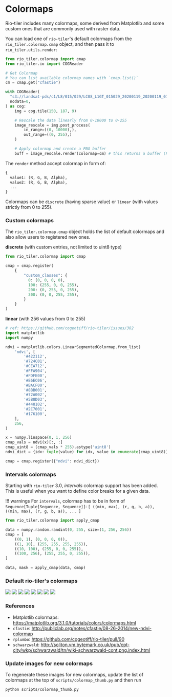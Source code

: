 # Colormaps

Rio-tiler includes many colormaps, some derived from Matplotlib and some custom
ones that are commonly used with raster data.

You can load one of `rio-tiler`'s default colormaps from the `rio_tiler.colormap.cmap` object, and then pass it
to `rio_tiler.utils.render`:

```python
from rio_tiler.colormap import cmap
from rio_tiler.io import COGReader

# Get Colormap
# You can list available colormap names with `cmap.list()`
cm = cmap.get("cfastie")

with COGReader(
  "s3://landsat-pds/c1/L8/015/029/LC08_L1GT_015029_20200119_20200119_01_RT/LC08_L1GT_015029_20200119_20200119_01_RT_B8.TIF",
  nodata=0,
) as cog:
    img = cog.tile(150, 187, 9)

    # Rescale the data linearly from 0-10000 to 0-255
    image_rescale = img.post_process(
        in_range=((0, 10000),),
        out_range=((0, 255),)
    )

    # Apply colormap and create a PNG buffer
    buff = image_rescale.render(colormap=cm) # this returns a buffer (PNG by default)
```

The `render` method accept colormap in form of:
```python
{
  value1: (R, G, B, Alpha),
  value2: (R, G, B, Alpha),
  ...
}
```

Colormaps can be `discrete` (having sparse value) or `linear` (with values strictly from 0 to 255).

### Custom colormaps

The `rio_tiler.colormap.cmap` object holds the list of default colormaps and also allow users to registered new ones.

**discrete** (with custom entries, not limited to uint8 type)

```python
from rio_tiler.colormap import cmap

cmap = cmap.register(
    {
        "custom_classes": {
          0: (0, 0, 0, 0),
          100: (255, 0, 0, 255),
          200: (0, 255, 0, 255),
          300: (0, 0, 255, 255),
        }
    }
)
```

**linear** (with 256 values from 0 to 255)

```python
# ref: https://github.com/cogeotiff/rio-tiler/issues/382
import matplotlib
import numpy

ndvi = matplotlib.colors.LinearSegmentedColormap.from_list(
    'ndvi', [
        '#422112',
        '#724C01',
        '#CEA712',
        '#FFA904',
        '#FDFE00',
        '#E6EC06',
        '#BACF00',
        '#8BB001',
        '#72A002',
        '#5B8D03',
        '#448102',
        '#2C7001',
        '#176100',
    ],
    256,
)

x = numpy.linspace(0, 1, 256)
cmap_vals = ndvi(x)[:, :]
cmap_uint8 = (cmap_vals * 255).astype('uint8')
ndvi_dict = {idx: tuple(value) for idx, value in enumerate(cmap_uint8)}

cmap = cmap.register({"ndvi": ndvi_dict})
```

### Intervals colormaps

Starting with `rio-tiler` 3.0, *intervals* colormap support has been added. This is useful when you want to define color breaks for a given data.

!!! warnings
    For `intervals`, colormap has to be in form of `Sequence[Tuple[Sequence, Sequence]]`:
    ```
    [
      ((min, max), (r, g, b, a)),
      ((min, max), (r, g, b, a)),
      ...
    ]
    ```

```python
from rio_tiler.colormap import apply_cmap

data = numpy.random.randint(0, 255, size=(1, 256, 256))
cmap = [
    ((0, 1), (0, 0, 0, 0)),
    ((1, 10), (255, 255, 255, 255)),
    ((10, 100), (255, 0, 0, 255)),
    ((100, 256), (255, 255, 0, 255)),
]

data, mask = apply_cmap(data, cmap)
```

### Default rio-tiler's colormaps

![](img/custom.png)
![](img/perceptually_uniform_sequential.png)
![](img/sequential.png)
![](img/sequential_(2).png)
![](img/diverging.png)
![](img/cyclic.png)
![](img/qualitative.png)
![](img/miscellaneous.png)

### References

- Matplotlib colormaps: <https://matplotlib.org/3.1.0/tutorials/colors/colormaps.html>
- `cfastie`: <http://publiclab.org/notes/cfastie/08-26-2014/new-ndvi-colormap>
- `rplumbo`: <https://github.com/cogeotiff/rio-tiler/pull/90>
- `schwarzwald`: <http://soliton.vm.bytemark.co.uk/pub/cpt-city/wkp/schwarzwald/tn/wiki-schwarzwald-cont.png.index.html>

### Update images for new colormaps

To regenerate these images for new colormaps, update the list of colormaps at
the top of `scripts/colormap_thumb.py` and then run

```bash
python scripts/colormap_thumb.py
```
